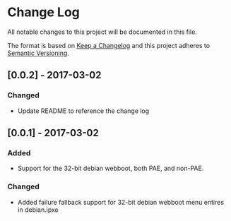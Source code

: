 # Change Log
All notable changes to this project will be documented in this file.

The format is based on [Keep a Changelog](http://keepachangelog.com/)
and this project adheres to [Semantic Versioning](http://semver.org/).

## [0.0.2] - 2017-03-02

### Changed
- Update README to reference the change log

## [0.0.1] - 2017-03-02

### Added
- Support for the 32-bit debian webboot, both PAE, and non-PAE.

### Changed
- Added failure fallback support for 32-bit debian webboot menu entires in debian.ipxe
